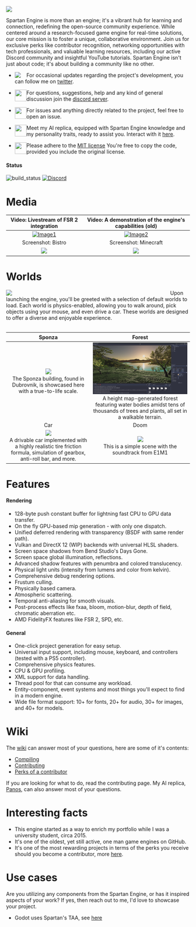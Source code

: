 
<img align="center" padding="2" src="https://raw.githubusercontent.com/PanosK92/SpartanEngine/master/data/textures/banner.bmp"/>

<p> Spartan Engine is more than an engine; it's a vibrant hub for learning and connection, redefining the open-source community experience. While centered around a research-focused game engine for real-time solutions, our core mission is to foster a unique, collaborative environment. Join us for exclusive perks like contributor recognition, networking opportunities with tech professionals, and valuable learning resources, including our active Discord community and insightful YouTube tutorials. Spartan Engine isn't just about code; it's about building a community like no other.</p>

- <img align="left" width="32" src="https://clipart.info/images/ccovers/1534043159circle-twitter-logo-png.png"/>For occasional updates regarding the project's development, you can follow me on <a href="https://twitter.com/panoskarabelas1?ref_src=twsrc%5Etfw">twitter</a>.
  
- <img align="left" width="32" height="32" src="https://www.freeiconspng.com/thumbs/discord-icon/discord-icon-7.png">For questions, suggestions, help and any kind of general discussion join the [discord server](https://discord.gg/TG5r2BS).
  
- <img align="left" width="32" height="32" src="https://www.freeiconspng.com/uploads/git-github-hub-icon-25.png">For issues and anything directly related to the project, feel free to open an issue.
  
- <img align="left" width="32" height="32" src="https://cdn3d.iconscout.com/3d/premium/thumb/ai-5143193-4312366.png?f=webp">Meet my AI replica, equipped with Spartan Engine knowledge and my personality traits, ready to assist you. Interact with it [here](https://chat.openai.com/g/g-etpaCChzi-spartan).

- <img align="left" width="32" height="32" src="https://i0.wp.com/opensource.org/wp-content/uploads/2023/01/cropped-cropped-OSI_Horizontal_Logo_0-e1674081292667.png">Please adhere to the <a href="https://en.wikipedia.org/wiki/MIT_License">MIT license</a> You're free to copy the code, provided you include the original license.
  
#### Status
![build_status](https://github.com/PanosK92/SpartanEngine/actions/workflows/workflow.yml/badge.svg)
[![Discord](https://img.shields.io/discord/677302405263785986?logo=discord&label=Discord&color=5865F2&logoColor=white)](https://discord.gg/TG5r2BS)

# Media

| Video: Livestream of FSR 2 integration | Video: A demonstration of the engine's capabilities (old) |
|:-:|:-:|
| [![Image1](https://raw.githubusercontent.com/PanosK92/SpartanEngine/master/.github/images/readme_1.4.jpg)](https://www.youtube.com/watch?v=QhyMal6RY7M) | [![Image2](https://i.imgur.com/j6zIEI9.jpg)](https://www.youtube.com/watch?v=RIae1ma_DSo) |
| Screenshot: Bistro | Screenshot: Minecraft |
| <img src="https://raw.githubusercontent.com/PanosK92/SpartanEngine/master/.github/images/readme_1.1.jpg"/> | <img src="https://raw.githubusercontent.com/PanosK92/SpartanEngine/master/.github/images/readme_1.2.jpg"/> |

# Worlds
<img align="left" width="450" src="https://raw.githubusercontent.com/PanosK92/SpartanEngine/master/.github/images/world_selection.png"/>

Upon launching the engine, you'll be greeted with a selection of default worlds to load. Each world is physics-enabled, allowing you to walk around, pick objects using your mouse, and even drive a car. These worlds are designed to offer a diverse and enjoyable experience.  
<br clear="left"/>

| Sponza | Forest |
|:-:|:-:|
| <img src="https://raw.githubusercontent.com/PanosK92/SpartanEngine/master/.github/images/screenshot-v0.3_preview5.jpg"/><br>The Sponza building, found in Dubrovnik, is showcased here with a true-to-life scale. | <img src="https://raw.githubusercontent.com/PanosK92/SpartanEngine/master/.github/images/world_forest.jpg"/><br>A height map-generated forest featuring water bodies amidst tens of thousands of trees and plants, all set in a walkable terrain. |
| Car | Doom |
| <img src="https://raw.githubusercontent.com/PanosK92/SpartanEngine/master/.github/images/world_car.jpg"/><br>A drivable car implemented with a highly realistic tire friction formula, simulation of gearbox, anti-roll bar, and more. | <img src="https://raw.githubusercontent.com/PanosK92/SpartanEngine/master/.github/images/world_doom.jpg"/><br>This is a simple scene with the soundtrack from E1M1 |

# Features
#### Rendering
- 128-byte push constant buffer for lightning fast CPU to GPU data transfer.
- On the fly GPU-based mip generation - with only one dispatch.
- Unified deferred rendering with transparency (BSDF with same render path).
- Vulkan and DirectX 12 (WIP) backends with universal HLSL shaders.
- Screen space shadows from Bend Studio's Days Gone.
- Screen space global illumination, reflections.
- Advanced shadow features with penumbra and colored translucency.
- Physical light units (intensity from lumens and color from kelvin).
- Comprehensive debug rendering options.
- Frustum culling.
- Physically based camera.
- Atmospheric scattering.
- Temporal anti-aliasing for smooth visuals.
- Post-process effects like fxaa, bloom, motion-blur, depth of field, chromatic aberration etc.
- AMD FidelityFX features like FSR 2, SPD, etc.
#### General
- One-click project generation for easy setup.
- Universal input support, including mouse, keyboard, and controllers (tested with a PS5 controller).
- Comprehensive physics features.
- CPU & GPU profiling.
- XML support for data handling.
- Thread pool for that can consume any workload.
- Entity-component, event systems and most things you'll expect to find in a modern engine.
- Wide file format support: 10+ for fonts, 20+ for audio, 30+ for images, and 40+ for models.

# Wiki
The  [wiki](https://github.com/PanosK92/SpartanEngine/wiki/Wiki) can answer most of your questions, here are some of it's contents:
- [Compiling](https://github.com/PanosK92/SpartanEngine/wiki/Compiling) 
- [Contributing](https://github.com/PanosK92/SpartanEngine/blob/master/contributing.md)
- [Perks of a contributor](https://github.com/PanosK92/SpartanEngine/wiki/Perks-of-a-contributor)

If you are looking for what to do, read the contributing page.
My AI replica, [Panos](https://chat.openai.com/g/g-etpaCChzi-spartan), can also answer most of your questions.

# Interesting facts
- This engine started as a way to enrich my portfolio while I was a university student, circa 2015.
- It's one of the oldest, yet still active, one man game engines on GitHub.
- It's one of the most rewarding projects in terms of the perks you receive should you become a contributor, more [here](https://github.com/PanosK92/SpartanEngine/wiki/Perks-of-a-contributor).

# Use cases
Are you utilizing any components from the Spartan Engine, or has it inspired aspects of your work? If yes, then reach out to me, I'd love to showcase your project.
- Godot uses Spartan's TAA, see [here](https://github.com/godotengine/godot/blob/37d51d2cb7f6e47bef8329887e9e1740a914dc4e/servers/rendering/renderer_rd/shaders/effects/taa_resolve.glsl#L2)

